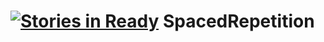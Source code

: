 [![Stories in Ready](https://badge.waffle.io/HRR1SRS/SpacedRepetition.png?label=ready&title=Ready)](https://waffle.io/HRR1SRS/SpacedRepetition)
SpacedRepetition
================
